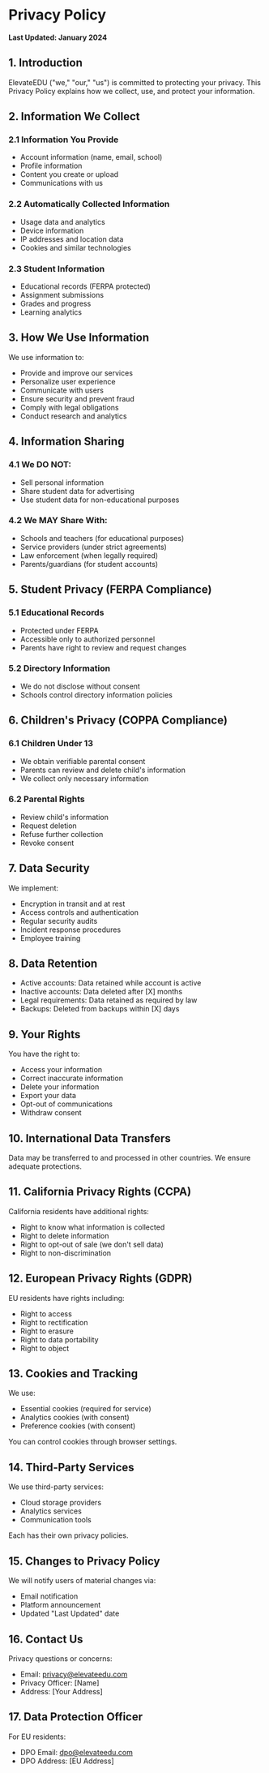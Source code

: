 # Privacy Policy

**Last Updated: January 2024**

## 1. Introduction

ElevateEDU ("we," "our," "us") is committed to protecting your privacy. This Privacy Policy explains how we collect, use, and protect your information.

## 2. Information We Collect

### 2.1 Information You Provide
- Account information (name, email, school)
- Profile information
- Content you create or upload
- Communications with us

### 2.2 Automatically Collected Information
- Usage data and analytics
- Device information
- IP addresses and location data
- Cookies and similar technologies

### 2.3 Student Information
- Educational records (FERPA protected)
- Assignment submissions
- Grades and progress
- Learning analytics

## 3. How We Use Information

We use information to:
- Provide and improve our services
- Personalize user experience
- Communicate with users
- Ensure security and prevent fraud
- Comply with legal obligations
- Conduct research and analytics

## 4. Information Sharing

### 4.1 We DO NOT:
- Sell personal information
- Share student data for advertising
- Use student data for non-educational purposes

### 4.2 We MAY Share With:
- Schools and teachers (for educational purposes)
- Service providers (under strict agreements)
- Law enforcement (when legally required)
- Parents/guardians (for student accounts)

## 5. Student Privacy (FERPA Compliance)

### 5.1 Educational Records
- Protected under FERPA
- Accessible only to authorized personnel
- Parents have right to review and request changes

### 5.2 Directory Information
- We do not disclose without consent
- Schools control directory information policies

## 6. Children's Privacy (COPPA Compliance)

### 6.1 Children Under 13
- We obtain verifiable parental consent
- Parents can review and delete child's information
- We collect only necessary information

### 6.2 Parental Rights
- Review child's information
- Request deletion
- Refuse further collection
- Revoke consent

## 7. Data Security

We implement:
- Encryption in transit and at rest
- Access controls and authentication
- Regular security audits
- Incident response procedures
- Employee training

## 8. Data Retention

- Active accounts: Data retained while account is active
- Inactive accounts: Data deleted after [X] months
- Legal requirements: Data retained as required by law
- Backups: Deleted from backups within [X] days

## 9. Your Rights

You have the right to:
- Access your information
- Correct inaccurate information
- Delete your information
- Export your data
- Opt-out of communications
- Withdraw consent

## 10. International Data Transfers

Data may be transferred to and processed in other countries. We ensure adequate protections.

## 11. California Privacy Rights (CCPA)

California residents have additional rights:
- Right to know what information is collected
- Right to delete information
- Right to opt-out of sale (we don't sell data)
- Right to non-discrimination

## 12. European Privacy Rights (GDPR)

EU residents have rights including:
- Right to access
- Right to rectification
- Right to erasure
- Right to data portability
- Right to object

## 13. Cookies and Tracking

We use:
- Essential cookies (required for service)
- Analytics cookies (with consent)
- Preference cookies (with consent)

You can control cookies through browser settings.

## 14. Third-Party Services

We use third-party services:
- Cloud storage providers
- Analytics services
- Communication tools

Each has their own privacy policies.

## 15. Changes to Privacy Policy

We will notify users of material changes via:
- Email notification
- Platform announcement
- Updated "Last Updated" date

## 16. Contact Us

Privacy questions or concerns:
- Email: privacy@elevateedu.com
- Privacy Officer: [Name]
- Address: [Your Address]

## 17. Data Protection Officer

For EU residents:
- DPO Email: dpo@elevateedu.com
- DPO Address: [EU Address]
